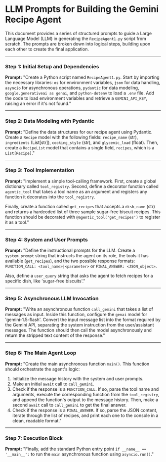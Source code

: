 # LLM Prompts for Building the Gemini Recipe Agent

This document provides a series of structured prompts to guide a Large Language Model (LLM) in generating the `RecipeAgent1.py` script from scratch. The prompts are broken down into logical steps, building upon each other to create the final application.

---

### Step 1: Initial Setup and Dependencies

**Prompt:**
"Create a Python script named `RecipeAgent1.py`. Start by importing the necessary libraries: `os` for environment variables, `json` for data handling, `asyncio` for asynchronous operations, `pydantic` for data modeling, `google.generativeai as genai`, and `python-dotenv` to load a `.env` file. Add the code to load environment variables and retrieve a `GEMINI_API_KEY`, raising an error if it's not found."

---

### Step 2: Data Modeling with Pydantic

**Prompt:**
"Define the data structures for our recipe agent using Pydantic. Create a `Recipe` model with the following fields: `recipe_name` (str), `ingredients` (List[str]), `cooking_style` (str), and `glycemic_load` (float). Then, create a `RecipeList` model that contains a single field, `recipes`, which is a `List[Recipe]`."

---

### Step 3: Tool Implementation

**Prompt:**
"Implement a simple tool-calling framework. First, create a global dictionary called `tool_registry`. Second, define a decorator function called `agentic_tool` that takes a tool name as an argument and registers any function it decorates into the `tool_registry`.

Finally, create a function called `get_recipes` that accepts a `dish_name` (str) and returns a hardcoded list of three sample sugar-free biscuit recipes. This function should be decorated with `@agentic_tool('get_recipes')` to register it as a tool."

---

### Step 4: System and User Prompts

**Prompt:**
"Define the instructional prompts for the LLM. Create a `system_prompt` string that instructs the agent on its role, the tools it has available (`get_recipes`), and the two possible response formats: `FUNCTION_CALL: <tool_name>|<parameter>` or `FINAL_ANSWER: <JSON_object>`.

Also, define a `user_query` string that asks the agent to fetch recipes for a specific dish, like 'sugar-free biscuits'."

---

### Step 5: Asynchronous LLM Invocation

**Prompt:**
"Write an asynchronous function `call_gemini` that takes a list of messages as input. Inside this function, configure the `genai` model for 'gemini-1.5-flash'. Convert the input message list into the format required by the Gemini API, separating the system instruction from the user/assistant messages. The function should then call the model asynchronously and return the stripped text content of the response."

---

### Step 6: The Main Agent Loop

**Prompt:**
"Create the main asynchronous function `main()`. This function should orchestrate the agent's logic:
1.  Initialize the message history with the system and user prompts.
2.  Make an initial `await` call to `call_gemini`.
3.  Check if the response is a `FUNCTION_CALL`. If so, parse the tool name and arguments, execute the corresponding function from the `tool_registry`, and append the function's output to the message history. Then, make a second `await` call to `call_gemini` to get the final answer.
4.  Check if the response is a `FINAL_ANSWER`. If so, parse the JSON content, iterate through the list of recipes, and print each one to the console in a clean, readable format."

---

### Step 7: Execution Block

**Prompt:**
"Finally, add the standard Python entry point `if __name__ == '__main__':` to run the `main` asynchronous function using `asyncio.run()`." 